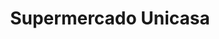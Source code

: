 ---
title: "Supermercado Unicasa"
url: /caracas/supermercado-unicasa-av-francisco-de-miranda/
shop: supermercado
---